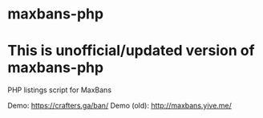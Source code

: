maxbans-php
===========
# This is unofficial/updated version of maxbans-php

PHP listings script for MaxBans

Demo: https://crafters.ga/ban/
Demo (old): http://maxbans.yive.me/
